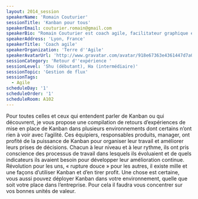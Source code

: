```yaml
---
layout: 2014_session
speakerName: 'Romain Couturier'
sessionTitle: 'Kanban pour tous'
speakerEmail: couturier.romain@gmail.com
speakerBio: "Romain Couturier est coach agile, facilitateur graphique et formateur. En tant qu’artisan du changement, il accompagne les équipes et les organisations dans leur transition et évolution vers l’agilité. Il travaille à développer la valeur ajoutée des produits avec les responsables métier, unifier les équipes, et soutenir les managers dans le déploiement de contextes d'amélioration continue\nIl est passé indépendant avec Terre d’Agile en 2012 après 10 années d’apprentissage dans les mondes de l’édition logicielle, startup et SSII.\n\t\nIl contribue à la communauté agile en tant que membre du CARA Lyon, co-fondateur de la conférence Mix-IT et membre de la Fédération Agile. \n"
speakerAddress: 'Lyon, France'
speakerTitle: 'Coach agile'
speakerOrganization: 'Terre d''Agile'
speakerAvatarUrl: 'http://www.gravatar.com/avatar/918e67363e4361447d7a01c11da8a767?size=200&default=mm'
sessionCategory: 'Retour d''expérience '
sessionLevel: 'Shu (débutant), Ha (intermédiaire)'
sessionTopic: 'Gestion de flux'
sessionTags:
  - Agile
scheduleDay: '1'
scheduleOrder: '1'
scheduleRoom: A102
---
```


Pour toutes celles et ceux qui entendent parler de Kanban ou qui découvrent, je vous propose une compilation de retours d’expériences de mise en place de Kanban dans plusieurs environnements dont certains n’ont rien à voir avec l’agilité.
Ces équipiers, responsables produits, manager, ont profité de la puissance de Kanban pour organiser leur travail et améliorer leurs prises de décisions. Chacun à leur niveau et à leur rythme, ils ont pris conscience des processus de travail dans lesquels ils évoluaient et de quels indicateurs ils avaient besoin pour développer leur amélioration continue. Révolution pour les uns, « rupture douce » pour les autres, il existe mille et une façons d’utiliser Kanban et d’en tirer profit. Une chose est certaine, vous aussi pouvez déployer Kanban dans votre environnement, quelle que soit votre place dans l’entreprise. Pour cela il faudra vous concentrer sur vos bonnes unités de valeur.
